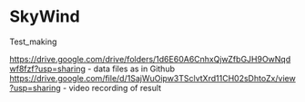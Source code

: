 # SkyWind
Test_making

https://drive.google.com/drive/folders/1d6E60A6CnhxQjwZfbGJH9OwNqdwf8fzf?usp=sharing - data files as in Github
https://drive.google.com/file/d/1SajWuOipw3TSclvtXrd11CH02sDhtoZx/view?usp=sharing - video recording of result
